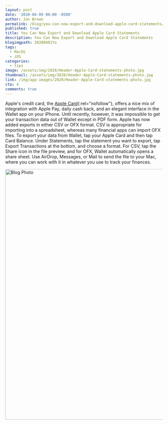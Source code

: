 ```yaml
---
layout: post
date: '2020-04-09 00:00 -0500'
author: Jon Brown
permalink: /blog/you-can-now-export-and-download-apple-card-statements/
published: true
title: You Can Now Export and Download Apple Card Statements
description: You Can Now Export and Download Apple Card Statements
blogimgpath: 20200401Yo
tags:
  - MacOS
  - iOS
categories:
  - tips
image: /assets/img/2020/Header-Apple-Card-statements-photo.jpg
thumbnail: /assets/img/2020/Header-Apple-Card-statements-photo.jpg
link: /img/app-images/2020/Header-Apple-Card-statements-photo.jpg
cta: 4
comments: true
---
```

Apple's credit card, the [Apple
Card](https://www.apple.com/apple-card/){:rel="nofollow"}, offers a nice mix of
integration with Apple Pay, daily cash back, and an elegant interface in
the Wallet app on your iPhone. Until recently, however, it was
impossible to get your transaction data out of Wallet except in PDF
form. Apple has now added exports in either CSV or OFX format. CSV is
appropriate for importing into a spreadsheet, whereas many financial
apps can import OFX files. To export your data from Wallet, tap your
Apple Card and then tap Card Balance. Under Statements, tap the
statement you want to export, tap Export Transactions at the bottom, and
choose a format. For CSV, tap the Share icon in the file preview, and
for OFX, Wallet automatically opens a share sheet. Use AirDrop,
Messages, or Mail to send the file to your Mac, where you can work with
it in whatever you use to track your finances.

<img alt="Blog Photo" src="{{ site.site_cdn }}/assets/img/blog/2020/20200401Yo/Apple-Card-statements.jpg" class="img-fluid rounded m-2" width="800" />